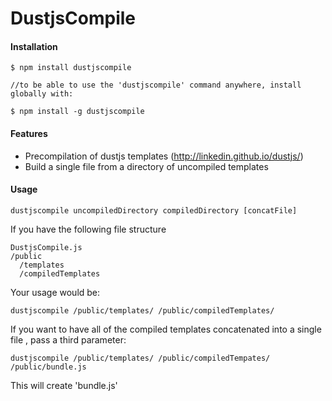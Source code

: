DustjsCompile
=============

#### Installation

```
$ npm install dustjscompile

//to be able to use the 'dustjscompile' command anywhere, install globally with:

$ npm install -g dustjscompile
```

#### Features

+ Precompilation of dustjs templates (http://linkedin.github.io/dustjs/)
+ Build a single file from a directory of uncompiled templates



#### Usage 

```
dustjscompile uncompiledDirectory compiledDirectory [concatFile]
```

If you have the following file structure
```
DustjsCompile.js
/public
  /templates
  /compiledTemplates
```

Your usage would be:
```
dustjscompile /public/templates/ /public/compiledTemplates/
```

If you want to have all of the compiled templates concatenated into a single file , pass a third parameter:
```
dustjscompile /public/templates/ /public/compiledTempates/ /public/bundle.js
```
This will create 'bundle.js'
